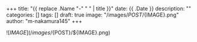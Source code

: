 +++
title: "{{ replace .Name "-" " " | title }}"
date: {{ .Date }}
description: ""
categories: []
tags: []
draft: true
image: "/images/${POST}/${IMAGE}.png"
author: "m-nakamura145"
+++

![${IMAGE}](/images/${POST}/${IMAGE}.png)

